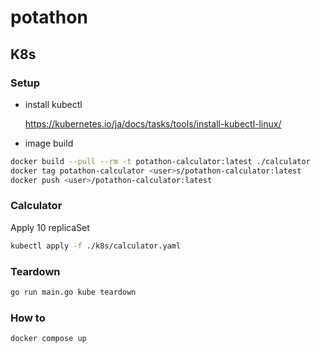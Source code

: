 # potathon

## K8s

### Setup

- install kubectl

  https://kubernetes.io/ja/docs/tasks/tools/install-kubectl-linux/

- image build

```bash
docker build --pull --rm -t potathon-calculator:latest ./calculator
docker tag potathon-calculator <user>s/potathon-calculator:latest
docker push <user>/potathon-calculator:latest
```

### Calculator

Apply 10 replicaSet

```bash
kubectl apply -f ./k8s/calculator.yaml
```

### Teardown

```bash
go run main.go kube teardown
```

### How to

```bash
docker compose up
```
